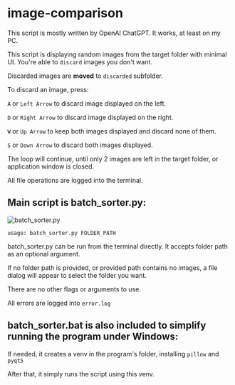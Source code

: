 # image-comparison

This script is mostly written by OpenAI ChatGPT. It works, at least on my PC.  

This script is displaying random images from the target folder with minimal UI.
You're able to ```discard``` images you don't want.

Discarded images are **moved** to ```discarded``` subfolder.

To discard an image, press:

```A``` or ```Left Arrow``` to discard image displayed on the left.

```D``` or ```Right Arrow``` to discard image displayed on the right.

```W``` or ```Up Arrow``` to keep both images displayed and discard none of them.

```S``` or ```Down Arrow``` to discard both images displayed.

The loop will continue, until only 2 images are left in the target folder, or application window is closed.

All file operations are logged into the terminal.

## Main script is batch_sorter.py:
![batch_sorter.py](batch_sorter.jpg)
```
usage: batch_sorter.py FOLDER_PATH
```
batch_sorter.py can be run from the terminal directly. It accepts folder path as an optional argument.

If no folder path is provided, or provided path contains no images, a file dialog will appear to select the folder you want.

There are no other flags or arguments to use.

All errors are logged into ```error.log```

## batch_sorter.bat is also included to simplify running the program under Windows:
If needed, it creates a venv in the program's folder, installing ```pillow``` and ```pyqt5```

After that, it simply runs the script using this venv.
